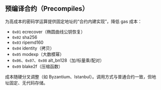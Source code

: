 ## 预编译合约（Precompiles）

为高成本的密码学运算提供固定地址的“合约内建实现”，降低 gas 成本：

- `0x01` ecrecover（椭圆曲线公钥恢复）
- `0x02` sha256
- `0x03` ripemd160
- `0x04` identity（拷贝）
- `0x05` modexp（大数模幂）
- `0x06`、`0x07`、`0x08` alt_bn128（加/标量乘/配对）
- `0x09` blake2f（压缩函数）

成本随硬分叉调整（如 Byzantium、Istanbul）。调用方式与普通合约一致，但地址固定、无代码存储。

